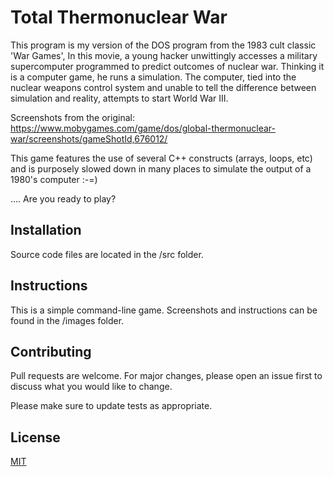 # Total Thermonuclear War

This program is my version of the DOS program from the 1983 cult classic 'War Games',
In this movie, a young hacker unwittingly accesses a military supercomputer programmed to predict outcomes of nuclear war.
Thinking it is a computer game, he runs a simulation. The computer, tied into the nuclear weapons control system
and unable to tell the difference between simulation and reality, attempts to start World War III.

Screenshots from the original: https://www.mobygames.com/game/dos/global-thermonuclear-war/screenshots/gameShotId,676012/

This game features the use of several C++ constructs (arrays, loops, etc) and is purposely slowed down in many places to simulate the output of a 1980's computer :-=)

.... Are you ready to play?


## Installation

Source code files are located in the /src folder.

## Instructions

This is a simple command-line game. Screenshots and instructions can be found in the /images folder.

## Contributing

Pull requests are welcome. For major changes, please open an issue first to discuss what you would like to change.

Please make sure to update tests as appropriate.

## License
[MIT](https://choosealicense.com/licenses/mit/)

